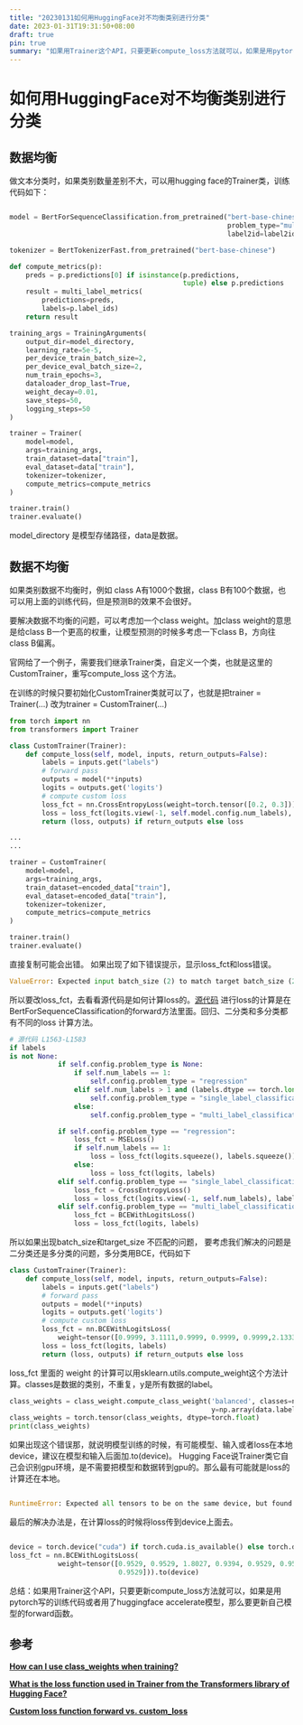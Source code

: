 ```yaml
---
title: "20230131如何用HuggingFace对不均衡类别进行分类"  
date: 2023-01-31T19:31:50+08:00  
draft: true  
pin: true  
summary: "如果用Trainer这个API，只要更新compute_loss方法就可以，如果是用pytorch写的训练代码或者用了huggingface accelerate模型，那么要更新自己模型的forward函数。"  
---
```


# 如何用HuggingFace对不均衡类别进行分类


## 数据均衡

做文本分类时，如果类别数量差别不大，可以用hugging face的Trainer类，训练代码如下：

```python

model = BertForSequenceClassification.from_pretrained("bert-base-chinese", num_labels=len(labels),
                                                      problem_type="multi_label_classification", id2label=id2label,
                                                      label2id=label2id)

tokenizer = BertTokenizerFast.from_pretrained("bert-base-chinese")

def compute_metrics(p):
    preds = p.predictions[0] if isinstance(p.predictions,
                                           tuple) else p.predictions
    result = multi_label_metrics(
        predictions=preds,
        labels=p.label_ids)
    return result

training_args = TrainingArguments(
    output_dir=model_directory, 
    learning_rate=5e-5,
    per_device_train_batch_size=2,
    per_device_eval_batch_size=2,
    num_train_epochs=3,
    dataloader_drop_last=True,
    weight_decay=0.01,
    save_steps=50,
    logging_steps=50
)

trainer = Trainer(
    model=model,
    args=training_args,
    train_dataset=data["train"],
    eval_dataset=data["train"],
    tokenizer=tokenizer,
    compute_metrics=compute_metrics
)

trainer.train()
trainer.evaluate()
```

model_directory 是模型存储路径，data是数据。

## 数据不均衡

如果类别数据不均衡时，例如 class A有1000个数据，class B有100个数据，也可以用上面的训练代码，但是预测B的效果不会很好。

要解决数据不均衡的问题，可以考虑加一个class weight。加class weight的意思是给class B一个更高的权重，让模型预测的时候多考虑一下class B，方向往class B偏离。

官网给了一个例子，需要我们继承Trainer类，自定义一个类，也就是这里的CustomTrainer，重写compute_loss 这个方法。

在训练的时候只要初始化CustomTrainer类就可以了，也就是把trainer = Trainer(…) 改为trainer = CustomTrainer(…) 

```python
from torch import nn
from transformers import Trainer

class CustomTrainer(Trainer):
    def compute_loss(self, model, inputs, return_outputs=False):
        labels = inputs.get("labels")
        # forward pass
        outputs = model(**inputs)
        logits = outputs.get('logits')
        # compute custom loss
        loss_fct = nn.CrossEntropyLoss(weight=torch.tensor([0.2, 0.3]))
        loss = loss_fct(logits.view(-1, self.model.config.num_labels), labels.view(-1))
        return (loss, outputs) if return_outputs else loss

...
...

trainer = CustomTrainer(
    model=model,
    args=training_args,
    train_dataset=encoded_data["train"],
    eval_dataset=encoded_data["train"],
    tokenizer=tokenizer,
    compute_metrics=compute_metrics
)

trainer.train()
trainer.evaluate()
```

直接复制可能会出错。 如果出现了如下错误提示，显示loss_fct和loss错误。

```python
ValueError: Expected input batch_size (2) to match target batch_size (20).
```

所以要改loss_fct，去看看源代码是如何计算loss的。[源代码](https://github.com/huggingface/transformers/blob/v4.17.0/src/transformers/models/bert/modeling_bert.py#L1563-L1583) 进行loss的计算是在BertForSequenceClassification的forward方法里面。回归、二分类和多分类都有不同的loss 计算方法。

```python
# 源代码 L1563-L1583
if labels 
is not None:
            if self.config.problem_type is None:
                if self.num_labels == 1:
                    self.config.problem_type = "regression"
                elif self.num_labels > 1 and (labels.dtype == torch.long or labels.dtype == torch.int):
                    self.config.problem_type = "single_label_classification"
                else:
                    self.config.problem_type = "multi_label_classification"

            if self.config.problem_type == "regression":
                loss_fct = MSELoss()
                if self.num_labels == 1:
                    loss = loss_fct(logits.squeeze(), labels.squeeze())
                else:
                    loss = loss_fct(logits, labels)
            elif self.config.problem_type == "single_label_classification":
                loss_fct = CrossEntropyLoss()
                loss = loss_fct(logits.view(-1, self.num_labels), labels.view(-1))
            elif self.config.problem_type == "multi_label_classification":
                loss_fct = BCEWithLogitsLoss()
                loss = loss_fct(logits, labels)
```

所以如果出现batch_size和target_size 不匹配的问题， 要考虑我们解决的问题是二分类还是多分类的问题，多分类用BCE，代码如下

```python
class CustomTrainer(Trainer):
    def compute_loss(self, model, inputs, return_outputs=False):
        labels = inputs.get("labels")
        # forward pass
        outputs = model(**inputs)
        logits = outputs.get('logits')
        # compute custom loss
        loss_fct = nn.BCEWithLogitsLoss(
            weight=tensor([0.9999, 3.1111,0.9999, 0.9999, 0.9999,2.1333]))
        loss = loss_fct(logits, labels)
        return (loss, outputs) if return_outputs else loss
```

loss_fct 里面的 weight 的计算可以用sklearn.utils.compute_weight这个方法计算。classes是数据的类别，不重复，y是所有数据的label。
```python
class_weights = class_weight.compute_class_weight('balanced', classes=np.array(data.labels.unique()),
                                                  y=np.array(data.labels))
class_weights = torch.tensor(class_weights, dtype=torch.float)
print(class_weights)
```

如果出现这个错误那，就说明模型训练的时候，有可能模型、输入或者loss在本地device，建议在模型和输入后面加.to(device)。
Hugging Face说Trainer类它自己会识别gpu环境，是不需要把模型和数据转到gpu的。那么最有可能就是loss的计算还在本地。

```python

RuntimeError: Expected all tensors to be on the same device, but found at least two devices, cuda:0 and cpu!
```

最后的解决办法是，在计算loss的时候将loss传到device上面去。

```python

device = torch.device("cuda") if torch.cuda.is_available() else torch.device("cpu")
loss_fct = nn.BCEWithLogitsLoss(
            weight=tensor([0.9529, 0.9529, 1.8027, 0.9394, 0.9529, 0.9529, 0.9529, 0.9667, 0.9529,
                           0.9529])).to(device)
```

总结：如果用Trainer这个API，只要更新compute_loss方法就可以，如果是用pytorch写的训练代码或者用了huggingface accelerate模型，那么要更新自己模型的forward函数。


## 参考

**[How can I use class_weights when training?](https://discuss.huggingface.co/t/how-can-i-use-class-weights-when-training/1067)**

**[What is the loss function used in Trainer from the Transformers library of Hugging Face?](https://stackoverflow.com/questions/71581197/what-is-the-loss-function-used-in-trainer-from-the-transformers-library-of-huggi)**

**[Custom loss function forward vs. custom_loss](https://discuss.huggingface.co/t/custom-loss-function-forward-vs-custom-loss/21526)**

